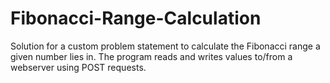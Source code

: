 # Fibonacci-Range-Calculation
Solution for a custom problem statement to calculate the Fibonacci range a given number lies in. The program reads and writes values to/from a webserver using POST requests.

